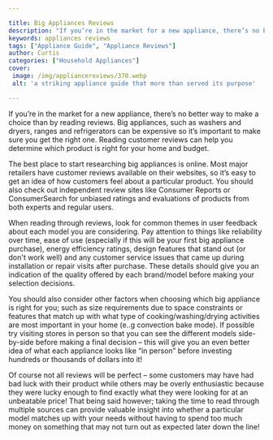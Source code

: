 ```yaml
---

title: Big Appliances Reviews
description: "If you’re in the market for a new appliance, there’s no better way to make a choice than by reading reviews. Big appliances, such ...get the full scoop"
keywords: appliances reviews
tags: ["Appliance Guide", "Appliance Reviews"]
author: Curtis
categories: ["Household Appliances"]
cover: 
 image: /img/appliancereviews/370.webp
 alt: 'a striking appliance guide that more than served its purpose'

---
```


If you’re in the market for a new appliance, there’s no better way to make a choice than by reading reviews. Big appliances, such as washers and dryers, ranges and refrigerators can be expensive so it’s important to make sure you get the right one. Reading customer reviews can help you determine which product is right for your home and budget. 

The best place to start researching big appliances is online. Most major retailers have customer reviews available on their websites, so it’s easy to get an idea of how customers feel about a particular product. You should also check out independent review sites like Consumer Reports or ConsumerSearch for unbiased ratings and evaluations of products from both experts and regular users. 

When reading through reviews, look for common themes in user feedback about each model you are considering. Pay attention to things like reliability over time, ease of use (especially if this will be your first big appliance purchase), energy efficiency ratings, design features that stand out (or don't work well) and any customer service issues that came up during installation or repair visits after purchase. These details should give you an indication of the quality offered by each brand/model before making your selection decisions. 

You should also consider other factors when choosing which big appliance is right for you; such as size requirements due to space constraints or features that match up with what type of cooking/washing/drying activities are most important in your home (e..g convection bake mode). If possible try visiting stores in person so that you can see the different models side-by-side before making a final decision – this will give you an even better idea of what each appliance looks like “in person” before investing hundreds or thousands of dollars into it! 

Of course not all reviews will be perfect – some customers may have had bad luck with their product while others may be overly enthusiastic because they were lucky enough to find exactly what they were looking for at an unbeatable price! That being said however; taking the time to read through multiple sources can provide valuable insight into whether a particular model matches up with your needs without having to spend too much money on something that may not turn out as expected later down the line!
